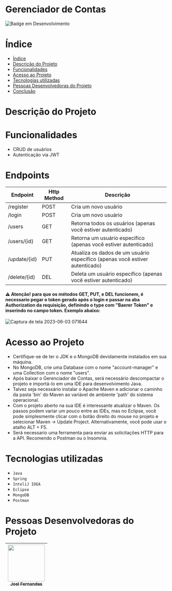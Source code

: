 # Gerenciador de Contas
![Badge em Desenvolvimento](http://img.shields.io/static/v1?label=STATUS&message=EM%20DESENVOLVIMENTO&color=GREEN&style=for-the-badge)

# Índice 

* [Índice](#índice)
* [Descrição do Projeto](#descrição-do-projeto)
* [Funcionalidades](#funcionalidades)
* [Acesso ao Projeto](#acesso-ao-projeto)
* [Tecnologias utilizadas](#tecnologias-utilizadas)
* [Pessoas Desenvolvedoras do Projeto](#pessoas-desenvolvedoras)
* [Conclusão](#conclusão)

# Descrição do Projeto

# Funcionalidades
- CRUD de usuários
- Autenticação via JWT

# Endpoints



| Endpoint | Http Method | Descrição |
| -------- | --------- | ----------
| /register | POST | Cria um novo usuário |
| /login | POST | Cria um novo usuário |
| /users | GET | Retorna todos os usuários (apenas você estiver autenticado) |
| /users/{id} | GET | Retorna um usuário específico (apenas você estiver autenticado) |
| /update/{id} | PUT | Atualiza os dados de um usuário específico (apenas você estiver autenticado) |
| /delete/{id} | DEL | Deleta um usuário específico (apenas você estiver autenticado) |

 #### ⚠️ Atenção! para que os métodos GET, PUT, e DEL funcionem, é necessario pegar o token gerado após o login e passar na aba Authorization da requisição, definindo o type com "Baerer Token" e inserindo no campo token. Exemplo abaixo:
![Captura de tela 2023-06-03 071644](https://github.com/JoelFnandes/AccountManager/assets/60944861/f29630fe-1b44-4bad-ab7f-424f6304cb8d)



# Acesso ao Projeto
 - Certifique-se de ter o JDK e o MongoDB devidamente instalados em sua máquina.
 - No MongoDB, crie uma Database com o nome "account-manager" e uma Collection com o nome "users". 
 - Após baixar o Gerenciador de Contas, será necessário descompactar o projeto e importá-lo em uma IDE para desenvolvimento Java.
 - Talvez seja necessário instalar o Apache Maven e adicionar o caminho da pasta 'bin' do Maven ao variável de ambiente 'path' do sistema operacional.
 - Com o projeto aberto na sua IDE é interessante atualizar o Maven.  Os passos podem variar um pouco entre as IDEs, mas no Eclipse, você pode simplesmente clicar com o botão direito do mouse no projeto e selecionar Maven -> Update Project. Alternativamente, você pode usar o atalho ALT + F5.
 - Será necessario uma ferramenta para enviar as solicitações HTTP para a API. Recomendo o Postman ou o Insomnia.

# Tecnologias utilizadas

- ``Java``
- ``Spring`` 
- ``InteliJ IDEA``
- ``Eclipse``
- ``MongoDB``
- ``Postman``

# Pessoas Desenvolvedoras do Projeto

| [<img src="https://avatars.githubusercontent.com/u/60944861?v=4" width=115><br><sub>Joel Fernandes</sub>](https://github.com/JoelFnandes) 
| :---: 
